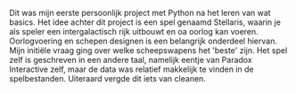 Dit was mijn eerste persoonlijk project met Python na het leren van wat basics. Het idee achter dit project is een spel genaamd Stellaris, waarin je als speler een intergalactisch rijk uitbouwt en oa oorlog kan voeren. Oorlogvoering en schepen designen is een belangrijk onderdeel hiervan. 
Mijn initiële vraag ging over welke scheepswapens het 'beste' zijn. Het spel zelf is geschreven in een andere taal, namelijk eentje van Paradox Interactive zelf, maar de data was relatief makkelijk te vinden in de spelbestanden. Uiteraard vergde dit iets van cleanen.

